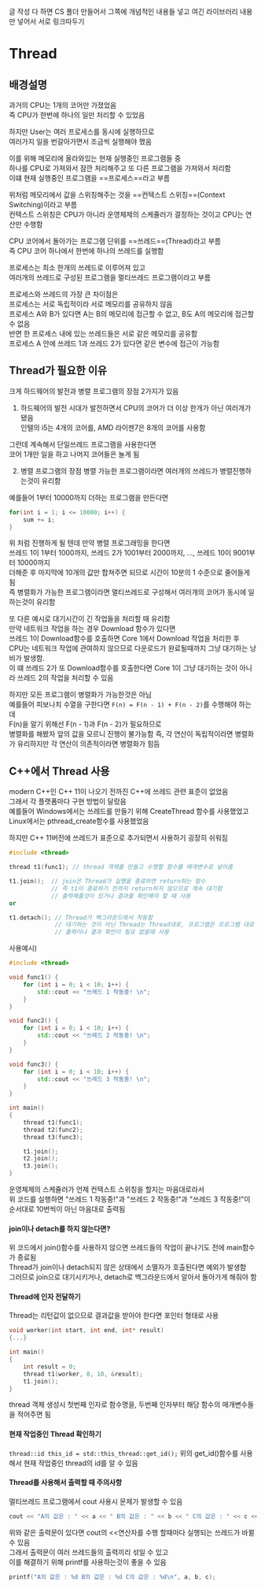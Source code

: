 글 작성 다 하면 CS 폴더 만들어서 그쪽에 개념적인 내용들 넣고
여긴 라이브러리 내용만 넣어서 서로 링크따두기

# Thread

## 배경설명
과거의 CPU는 1개의 코어만 가졌었음  
즉 CPU가 한번에 하나의 일만 처리할 수 있었음  

하지만 User는 여러 프로세스를 동시에 실행하므로  
여러가지 일을 번갈아가면서 조금씩 실행해야 했음  

이를 위해 메모리에 올라와있는 현재 실행중인 프로그램들 중  
하나를 CPU로 가져와서 잠깐 처리해주고 또 다른 프로그램을 가져와서 처리함  
이떄 현재 실행중인 프로그램을 ==프로세스==라고 부름  

위처럼 메모리에서 값을 스위칭해주는 것을 ==컨텍스트 스위칭==(Context Switching)이라고 부름  
컨텍스트 스위칭은 CPU가 아니라 운영체제의 스케쥴러가 결정하는 것이고 CPU는 연산만 수행함  

CPU 코어에서 돌아가는 프로그램 단위를 ==쓰레드==(Thread)라고 부름  
즉 CPU 코어 하나에서 한번에 하나의 쓰레드를 실행함

프로세스는 최소 한개의 쓰레드로 이루어져 있고  
여러개의 쓰레드로 구성된 프로그램을 멀티쓰레드 프로그램이라고 부름  

프로세스와 쓰레드의 가장 큰 차이점은  
프로세스는 서로 독립적이라 서로 메모리를 공유하지 않음  
프로세스 A와 B가 있다면 A는 B의 메모리에 접근할 수 없고, B도 A의 메모리에 접근할 수 없음  
반면 한 프로세스 내에 있는 쓰레드들은 서로 같은 메모리를 공유함  
프로세스 A 안에 쓰레드 1과 쓰레드 2가 있다면 같은 변수에 접근이 가능함


## Thread가 필요한 이유
크게 하드웨어의 발전과 병렬 프로그램의 장점 2가지가 있음  

1) 하드웨어의 발전
시대가 발전하면서 CPU의 코어가 더 이상 한개가 아닌 여러개가 됐음  
인텔의 i5는 4개의 코어를, AMD 라이젠7은 8개의 코어를 사용함  

그런데 계속해서 단일쓰레드 프로그램을 사용한다면  
코어 1개만 일을 하고 나머지 코어들은 놀게 됨  

2) 병렬 프로그램의 장점
병렬 가능한 프로그램이라면 여러개의 쓰레드가 병렬진행하는것이 유리함  

예를들어 1부터 10000까지 더하는 프로그램을 만든다면  
```C++
for(int i = 1; i <= 10000; i++) {
	sum += i;
}
```
위 처럼 진행하게 될 텐데 만약 병렬 프로그래밍을 한다면  
쓰레드 1이 1부터 1000까지, 쓰레드 2가 1001부터 2000까지, ..., 쓰레드 10이 9001부터 10000까지  
더해준 후 마지막에 10개의 값만 합쳐주면 되므로 시간이 10분의 1 수준으로 줄어들게 됨  
즉 병렬화가 가능한 프로그램이라면 멀티쓰레드로 구성해서 여러개의 코어가 동시에 일하는것이 유리함  

또 다른 예시로 대기시간이 긴 작업들을 처리할 때 유리함  
만약 네트워크 작업을 하는 경우 Download 함수가 있다면  
쓰레드 1이 Download함수를 호출하면 Core 1에서 Download 작업을 처리한 후  
CPU는 네트워크 작업에 관여하지 않으므로 다운로드가 완료될때까지 그냥 대기하는 낭비가 발생함.  
이 떄 쓰레드 2가 또 Download함수를 호출한다면 Core 1이 그냥 대기하는 것이 아니라 쓰레드 2의 작업을 처리할 수 있음  

하지만 모든 프로그램이 병렬화가 가능한것은 아님  
예를들어 피보나치 수열을 구한다면 ``F(n) = F(n - 1) + F(n - 2)``를 수행해야 하는데  
F(n)을 알기 위해선 F(n - 1)과 F(n - 2)가 필요하므로  
병렬화를 해봤자 앞의 값을 모르니 진행이 불가능함
즉, 각 연산이 독립적이라면 병렬화가 유리하지만 각 연산이 의존적이라면 병렬화가 힘듬


## C++에서 Thread 사용
modern C++인 C++ 11이 나오기 전까진 C++에 쓰레드 관련 표준이 없었음  
그래서 각 플랫폼마다 구현 방법이 달랐음  
예를들어 Windows에서는 쓰레드를 만들기 위해 CreateThread 함수를 사용했었고  
Linux에서는 pthread_create함수를 사용했었음  

하지만 C++ 11버전에 쓰레드가 표준으로 추가되면서 사용하기 굉장히 쉬워짐  
```C++
#include <thread>

thread t1(func1); // thread 객체를 만들고 수행할 함수를 매개변수로 넣어줌

t1.join();  // join은 Thread가 실행을 종료하면 return하는 함수
			// 즉 t1이 종료하기 전까지 return하지 않으므로 계속 대기함
			// 출력해줄것이 있거나 결과를 확인해야 할 때 사용
or

t1.detach(); // Thread가 백그라운드에서 작동함
			 // 대기하는 것이 아닌 Thread는 Thread대로, 프로그램은 프로그램 대로 진행
			 // 출력이나 결과 확인이 필요 없을때 사용
```

사용예시)  
```C++
#include <thread>

void func1() {
	for (int i = 0; i < 10; i++) {
		std::cout << "쓰레드 1 작동중! \n";
	}
}

void func2() {
	for (int i = 0; i < 10; i++) {
		std::cout << "쓰레드 2 작동중! \n";
	}
}

void func3() {
	for (int i = 0; i < 10; i++) {
		std::cout << "쓰레드 3 작동중! \n";
	}
}

int main()
{
	thread t1(func1);
	thread t2(func2);
	thread t3(func3);

	t1.join();
	t2.join();
	t3.join();
}
```

운영체제의 스케쥴러가 언제 컨텍스트 스위칭을 할지는 마음대로라서  
위 코드를 실행하면 "쓰레드 1 작동중!"과 "쓰레드 2 작동중!"과 "쓰레드 3 작동중!"이  
순서대로 10번씩이 아닌 마음대로 출력됨


#### join이나 detach를 하지 않는다면?
위 코드에서 join()함수를 사용하지 않으면 쓰레드들의 작업이 끝나기도 전에 main함수가 종료됨  
Thread가 join이나 detach되지 않은 상태에서 소멸자가 호출된다면 예외가 발생함  
그러므로 join으로 대기시키거나, detach로 백그라운드에서 알아서 돌아가게 해줘야 함  


#### Thread에 인자 전달하기
Thread는 리턴값이 없으므로 결과값을 받아야 한다면 포인터 형태로 사용
```C++
void worker(int start, int end, int* result)
{...}

int main()
{
	int result = 0;
	thread t1(worker, 0, 10, &result);
	t1.join();
}
```
thread 객체 생성시 첫번째 인자로 함수명을, 두번째 인자부터 해당 함수의 매개변수들을 적어주면 됨  


#### 현재 작업중인 Thread 확인하기
`thread::id this_id = std::this_thread::get_id();`
위의 get_id()함수를 사용해서 현재 작업중인 thread의 id를 알 수 있음


#### Thread를 사용해서 출력할 때 주의사항
멀티쓰레드 프로그램에서 cout 사용시 문제가 발생할 수 있음
```C++
cout << "A의 값은 : " << a << " B의 값은 : " << b << " C의 값은 : " << c << endl;
```
위와 같은 출력문이 있다면 cout의 <<연산자를 수행 할때마다 실행되는 쓰레드가 바뀔 수 있음  
그래서 출력문이 여러 쓰레드들의 출력끼리 섞일 수 있고  
이를 해결하기 위해 printf를 사용하는것이 좋을 수 있음
``` C++
printf("A의 값은 : %d B의 값은 : %d C의 값은 : %d\n", a, b, c);
```

